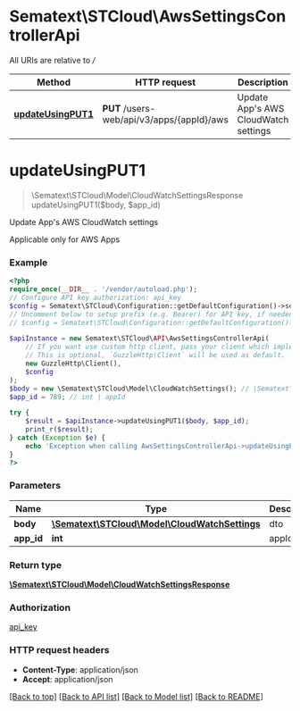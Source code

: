 # Sematext\STCloud\AwsSettingsControllerApi

All URIs are relative to */*

| Method                                                             | HTTP request                               | Description                               |
| ------------------------------------------------------------------ | ------------------------------------------ | ----------------------------------------- |
| [**updateUsingPUT1**](AwsSettingsControllerApi.md#updateusingput1) | **PUT** /users-web/api/v3/apps/{appId}/aws | Update App&#x27;s AWS CloudWatch settings |

# **updateUsingPUT1**
> \Sematext\STCloud\Model\CloudWatchSettingsResponse updateUsingPUT1($body, $app_id)

Update App's AWS CloudWatch settings

Applicable only for AWS Apps

### Example
```php
<?php
require_once(__DIR__ . '/vendor/autoload.php');
// Configure API key authorization: api_key
$config = Sematext\STCloud\Configuration::getDefaultConfiguration()->setApiKey('Authorization', 'YOUR_API_KEY');
// Uncomment below to setup prefix (e.g. Bearer) for API key, if needed
// $config = Sematext\STCloud\Configuration::getDefaultConfiguration()->setApiKeyPrefix('Authorization', 'Bearer');

$apiInstance = new Sematext\STCloud\API\AwsSettingsControllerApi(
    // If you want use custom http client, pass your client which implements `GuzzleHttp\ClientInterface`.
    // This is optional, `GuzzleHttp\Client` will be used as default.
    new GuzzleHttp\Client(),
    $config
);
$body = new \Sematext\STCloud\Model\CloudWatchSettings(); // \Sematext\STCloud\Model\CloudWatchSettings | dto
$app_id = 789; // int | appId

try {
    $result = $apiInstance->updateUsingPUT1($body, $app_id);
    print_r($result);
} catch (Exception $e) {
    echo 'Exception when calling AwsSettingsControllerApi->updateUsingPUT1: ', $e->getMessage(), PHP_EOL;
}
?>
```

### Parameters

| Name       | Type                                                                             | Description | Notes |
| ---------- | -------------------------------------------------------------------------------- | ----------- | ----- |
| **body**   | [**\Sematext\STCloud\Model\CloudWatchSettings**](../Model/CloudWatchSettings.md) | dto         |
| **app_id** | **int**                                                                          | appId       |

### Return type

[**\Sematext\STCloud\Model\CloudWatchSettingsResponse**](../Model/CloudWatchSettingsResponse.md)

### Authorization

[api_key](../../README.md#api_key)

### HTTP request headers

 - **Content-Type**: application/json
 - **Accept**: application/json

[[Back to top]](#) [[Back to API list]](../../README.md#documentation-for-api-endpoints) [[Back to Model list]](../../README.md#documentation-for-models) [[Back to README]](../../README.md)
